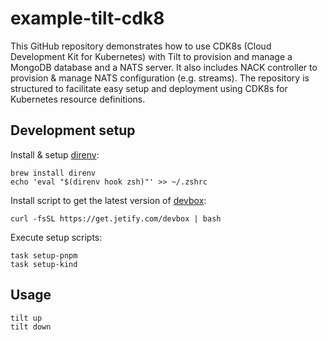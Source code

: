 # example-tilt-cdk8

This GitHub repository demonstrates how to use CDK8s (Cloud Development Kit for Kubernetes) with Tilt to provision and manage a MongoDB database and a NATS server. It also includes NACK controller to provision & manage NATS configuration (e.g. streams). The repository is structured to facilitate easy setup and deployment using CDK8s for Kubernetes resource definitions.

## Development setup

Install & setup [direnv](https://direnv.net/):

```
brew install direnv
echo 'eval "$(direnv hook zsh)"' >> ~/.zshrc
```

Install script to get the latest version of [devbox](https://www.jetify.com/devbox/):

```
curl -fsSL https://get.jetify.com/devbox | bash
```

Execute setup scripts:

```
task setup-pnpm
task setup-kind
```

## Usage

```
tilt up
tilt down
```
